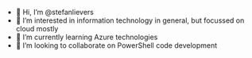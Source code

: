 - 👋 Hi, I’m @stefanlievers
- 👀 I’m interested in information technology in general, but focussed on cloud mostly
- 🌱 I’m currently learning Azure technologies
- 💞️ I’m looking to collaborate on PowerShell code development

<!---
stefanlievers/stefanlievers is a ✨ special ✨ repository because its `README.md` (this file) appears on your GitHub profile.
You can click the Preview link to take a look at your changes.
--->
